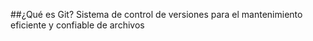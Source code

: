 ##¿Qué  es Git?
Sistema de control de versiones para el mantenimiento eficiente y confiable de archivos